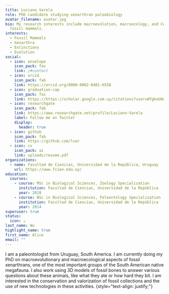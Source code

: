 ```yaml
---
title: Luciano Varela
role: PhD candidate studying xenarthran paleobiology
avatar_filename: avatar.jpg
bio: My research interests include macroevolution, macroecology, and Cenozoic
  fossil mammals.
interests:
  - Fossil Mammals
  - Xenarthra
  - Extinctions
  - Evolution
social:
  - icon: envelope
    icon_pack: fas
    link: /#contact
  - icon: orcid
    icon_pack: fab
    link: https://orcid.org/0000-0002-9481-6558
  - icon: graduation-cap
    icon_pack: fas
    link: https://https://scholar.google.com.uy/citations?user=WTgkoU8AAAAJ
  - icon: researchgate
    icon_pack: fab
    link: https://www.researchgate.net/profile/Luciano-Varela
    label: Follow me on Twitter
    display:
      header: true
  - icon: github
    icon_pack: fab
    link: https://github.com/lvar
  - icon: cv
    icon_pack: ai
    link: uploads/resume.pdf
organizations:
  - name: Facultad de Ciencias, Universidad de la República, Uruguay
    url: https://www.fcien.edu.uy/
education:
  courses:
    - course: MSc in Biological Sciences, Zoology Specialization
      institution: Facultad de Ciencias, Universidad de la República
      year: 2018
    - course: BSc in Biological Sciences, Paleontology Specialization
      institution: Facultad de Ciencias, Universidad de la República
      year: 2014
superuser: true
status:
  icon: ☕️
last_name: Wu
highlight_name: true
first_name: Alice
email: ""
---
```

I am a paleontologist from Uruguay, South America. I am currently doing my PhD on macroevolutionary and macroecological aspects of fossil xenarthrans, one of the most important groups of the South American native megafauna. I also work using 3D models of fossil bones to answer various questions about these animals, like what they ate or how hard they bit. I am interested in the conservation and valorization of fossil collections and the use of new technologies in these activities.
{style="text-align: justify;"}
